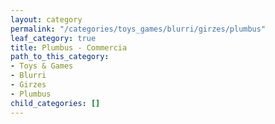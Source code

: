 ```yaml
---
layout: category
permalink: "/categories/toys_games/blurri/girzes/plumbus"
leaf_category: true
title: Plumbus - Commercia
path_to_this_category:
- Toys & Games
- Blurri
- Girzes
- Plumbus
child_categories: []
---
```

